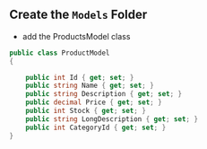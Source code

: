 ##  Create the `Models` Folder

- add the ProductsModel class
```csharp
public class ProductModel
{

    public int Id { get; set; }
    public string Name { get; set; }
    public string Description { get; set; }
    public decimal Price { get; set; }
    public int Stock { get; set; }
    public string LongDescription { get; set; }
    public int CategoryId { get; set; }
}
```